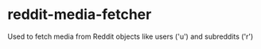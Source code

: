# reddit-media-fetcher
Used to fetch media from Reddit objects like users ('u') and subreddits ('r')
